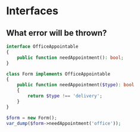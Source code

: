 # Interfaces

## What error will be thrown?

```php
interface OfficeAppointable
{
    public function needAppointment(): bool;
}

class Form implements OfficeAppointable
{
    public function needAppointment($type): bool
    {
        return $type !== 'delivery';
    }
}

$form = new Form();
var_dump($form->needAppointment('office'));
```
